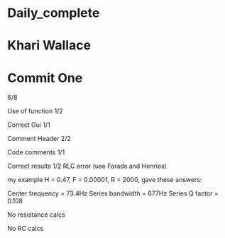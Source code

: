 # Daily_complete
# Khari Wallace
# Commit One
6/8

Use of function 1/2

Correct Gui 1/1

Comment Header 2/2

Code comments 1/1

Correct results 1/2 RLC error (use Farads and Henries)

my example H = 0.47, F = 0.00001, R = 2000, gave these answers:


Center frequency = 73.4Hz
Series bandwidth = 677Hz
Series Q factor = 0.108

No resistance calcs

No RC calcs
